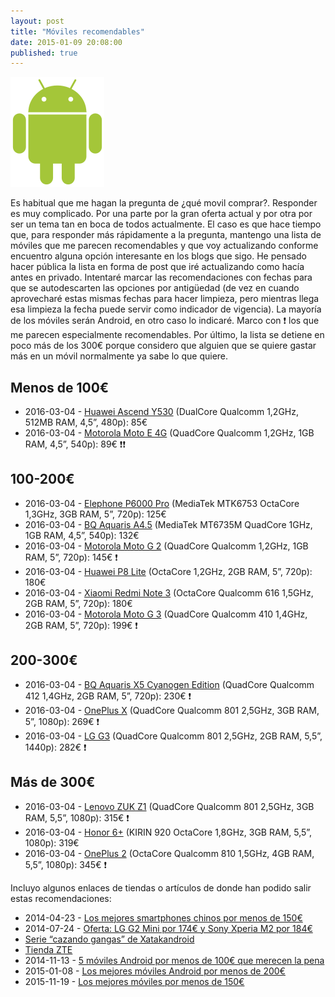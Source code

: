```yaml
---
layout: post
title: "Móviles recomendables"
date: 2015-01-09 20:08:00
published: true
---
```


![Android Logo](/images/posts/android_robot.png)

Es habitual que me hagan la pregunta de ¿qué movil comprar?. Responder es muy complicado. Por una parte por la gran oferta actual y por otra por ser un tema tan en boca de todos actualmente. El caso es que hace tiempo que, para responder más rápidamente a la pregunta, mantengo una lista de móviles que me parecen recomendables y que voy actualizando conforme encuentro alguna opción interesante en los blogs que sigo. He pensado hacer pública la lista en forma de post que iré actualizando como hacía antes en privado. Intentaré marcar las recomendaciones con fechas para que se autodescarten las opciones por antigüedad (de vez en cuando aprovecharé estas mismas fechas para hacer limpieza, pero mientras llega esa limpieza la fecha puede servir como indicador de vigencia). La mayoría de los móviles serán Android, en otro caso lo indicaré. Marco con :exclamation: los que me parecen especialmente recomendables. Por último, la lista se detiene en poco más de los 300€ porque considero que alguien que se quiere gastar más en un móvil normalmente ya sabe lo que quiere.

## Menos de 100€

* 2016-03-04 - [Huawei Ascend Y530](http://www.amazon.es/gp/product/B00HRXA9CW) (DualCore Qualcomm 1,2GHz, 512MB RAM, 4,5”, 480p): 85€
* 2016-03-04 - [Motorola Moto E 4G](http://www.pccomponentes.com/motorola_moto_e_4g_blanco_libre.html) (QuadCore Qualcomm 1,2GHz, 1GB RAM, 4,5”, 540p): 89€ :exclamation::exclamation:

## 100-200€

* 2016-03-04 - [Elephone P6000 Pro](http://www.amazon.es/dp/B00Z9MKPMW/) (MediaTek MTK6753 OctaCore 1,3GHz, 3GB RAM, 5”, 720p): 125€
* 2016-03-04 - [BQ Aquaris A4.5](http://www.amazon.es/dp/B015KDORSM) (MediaTek MT6735M QuadCore 1GHz, 1GB RAM, 4,5”, 540p): 132€
* 2016-03-04 - [Motorola Moto G 2](http://www.amazon.es/dp/B00UL1CNFS) (QuadCore Qualcomm 1,2GHz, 1GB RAM, 5”, 720p): 145€ :exclamation:
* 2016-03-04 - [Huawei P8 Lite](http://www.amazon.es/dp/B00W1KSK86) (OctaCore 1,2GHz, 2GB RAM, 5”, 720p): 180€
* 2016-03-04 - [Xiaomi Redmi Note 3](http://www.geekvida.es/xiaomi-redmi-3-2gb-16gb-gris-p114910.html) (OctaCore Qualcomm 616 1,5GHz, 2GB RAM, 5”, 720p): 180€
* 2016-03-04 - [Motorola Moto G 3](http://www.amazon.es/dp/B013P2K9NC/) (QuadCore Qualcomm 410 1,4GHz, 2GB RAM, 5”, 720p): 199€ :exclamation:

## 200-300€

* 2016-03-04 - [BQ Aquaris X5 Cyanogen Edition](http://www.bq.com/es/cyanogen-aquaris-x5) (QuadCore Qualcomm 412 1,4GHz, 2GB RAM, 5”, 720p): 230€ :exclamation:
* 2016-03-04 - [OnePlus X](https://oneplus.net/es/x) (QuadCore Qualcomm 801 2,5GHz, 3GB RAM, 5”, 1080p): 269€ :exclamation:
* 2016-03-04 - [LG G3](http://www.amazon.es/gp/product/B00KKSKHFA) (QuadCore Qualcomm 801 2,5GHz, 2GB RAM, 5,5”, 1440p): 282€ :exclamation:

## Más de 300€

* 2016-03-04 - [Lenovo ZUK Z1](http://www.amazon.es/dp/B016ZP46DA) (QuadCore Qualcomm 801 2,5GHz, 3GB RAM, 5,5”, 1080p): 315€ :exclamation:
* 2016-03-04 - [Honor 6+](http://www.amazon.es/dp/B00VUYWSSM) (KIRIN 920 OctaCore 1,8GHz, 3GB RAM, 5,5”, 1080p): 319€
* 2016-03-04 - [OnePlus 2](https://oneplus.net/es/2) (OctaCore Qualcomm 810 1,5GHz, 4GB RAM, 5,5”, 1080p): 345€ :exclamation:

Incluyo algunos enlaces de tiendas o artículos de donde han podido salir estas recomendaciones:

* 2014-04-23 - [Los mejores smartphones chinos por menos de 150€](http://www.elandroidelibre.com/2014/04/los-mejores-smartphones-chinos-por-menos-de-150e.html)
* 2014-07-24 - [Oferta: LG G2 Mini por 174€ y Sony Xperia M2 por 184€](http://www.elandroidelibre.com/2014/07/oferta-lg-g2-mini-por-174e-y-sony-xperia-m2-por-184e.html)
* [Serie “cazando gangas” de Xatakandroid](http://www.xatakandroid.com/tag/cazando-gangas)
* [Tienda ZTE](http://www.tienda.zte.es/)
* 2014-11-13 - [5 móviles Android por menos de 100€ que merecen la pena](http://www.elandroidelibre.com/2014/11/5-moviles-android-por-menos-de-100e-que-merecen-la-pena.html)
* 2015-01-08 - [Los mejores móviles Android por menos de 200€](http://www.elandroidelibre.com/2015/01/los-mejores-moviles-android-por-menos-de-200e.html)
* 2015-11-19 - [Los mejores móviles por menos de 150€](http://www.elandroidelibre.com/2015/11/los-mejores-moviles-por-menos-de-150e.html)
